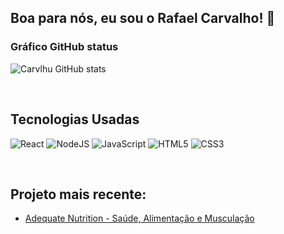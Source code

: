 ## Boa para nós, eu sou o Rafael Carvalho! 🤙
### Gráfico GitHub status
![Carvlhu GitHub stats](https://github-readme-stats.vercel.app/api?username=carvlhu&show_icons=true&theme=dark)


<br><div style="display: inline_block">
    <h2>Tecnologias Usadas</h2>
    <img alt="React" src="https://img.shields.io/badge/React-20232A?style=for-the-badge&logo=react&logoColor=61DAFB">
    <img alt="NodeJS" src="https://img.shields.io/badge/Node.js-43853D?style=for-the-badge&logo=node.js&logoColor=white">
    <img alt="JavaScript" src="https://img.shields.io/badge/JavaScript-323330?style=for-the-badge&logo=javascript&logoColor=F7DF1E">
    <img alt="HTML5" src="https://img.shields.io/badge/HTML5-E34F26?style=for-the-badge&logo=html5&logoColor=white">
    <img alt="CSS3" src="https://img.shields.io/badge/CSS3-1572B6?style=for-the-badge&logo=css3&logoColor=white">
</div><br>

## Projeto mais recente:
 - [Adequate Nutrition - Saúde, Alimentação e Musculação](https://github.com/carvlhu/Adequate-Nutrition)
